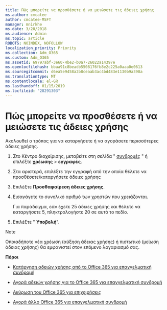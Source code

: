 ```yaml
---
title: Πώς μπορείτε να προσθέσετε ή να μειώσετε τις άδειες χρήσης
ms.author: cmcatee
author: cmcatee-MSFT
manager: mnirkhe
ms.date: 3/20/2018
ms.audience: Admin
ms.topic: article
ROBOTS: NOINDEX, NOFOLLOW
localization_priority: Priority
ms.collection: Adm_O365
ms.custom: Adm_O365
ms.assetid: 69797abf-3e60-4be2-b0a7-26022a14397e
ms.openlocfilehash: bbaa91c8beadb5508176fb8e2c225a0aaa0e0613
ms.sourcegitcommit: d6ea5e9458a2b8ceaab3ac4bd483e1130b9a398a
ms.translationtype: MT
ms.contentlocale: el-GR
ms.lasthandoff: 01/15/2019
ms.locfileid: "28291303"
---
```

# <a name="how-to-add-or-reduce-licenses"></a>Πώς μπορείτε να προσθέσετε ή να μειώσετε τις άδειες χρήσης

Ακολουθεί ο τρόπος για να καταργήσετε ή να αγοράσετε περισσότερες άδειες χρήσης.
  
1. Στο Κέντρο διαχείρισης, μεταβείτε στη σελίδα " [συνδρομές](https://go.microsoft.com/fwlink/p/?linkid=842054) " ή επιλέξτε **χρέωσης** \> **εγγραφές**.
    
2. Στα αριστερά, επιλέξτε την εγγραφή από την οποία θέλετε να προσθέσετε/καταργήσετε άδειες χρήσης
    
3. Επιλέξτε **Προσθαφαίρεση άδειες χρήσης**.
    
4. Εισαγάγετε το συνολικό αριθμό των χρηστών που χρειάζονται.
    
    Για παράδειγμα, εάν έχετε 25 άδειες χρήσης και θέλετε να καταργήσετε 5, πληκτρολογήστε 20 σε αυτό το πεδίο.
    
5. Επιλέξτε " **Υποβολή**".
    
> [!NOTE]
> Οποιαδήποτε νέα χρέωση (αύξηση άδειας χρήσης) ή πιστωτικό (μείωση άδειας χρήσης) θα εμφανιστεί στον επόμενο λογαριασμό σας. 
  
 **Πόροι**
  
- [Κατάργηση αδειών χρήσης από το Office 365 για επαγγελματική συνδρομή](https://support.office.com/article/9c64d127-e2dd-4ecc-81f5-2f87e5a74803)
    
- [Αγορά αδειών χρήσης για το Office 365 για επαγγελματική συνδρομή](https://support.office.com/article/36081d8d-b3fa-4948-8c34-e217bba825e1)
    
- [Ακύρωση του Office 365 για επιχειρήσεις](https://support.office.com/article/b1bc0bef-4608-4601-813a-cdd9f746709a)
    
- [Αγορά άλλο Office 365 για επαγγελματική συνδρομή](https://support.office.com/article/fab3b86c-3359-4042-8692-5d4dc7550b7c)
    

